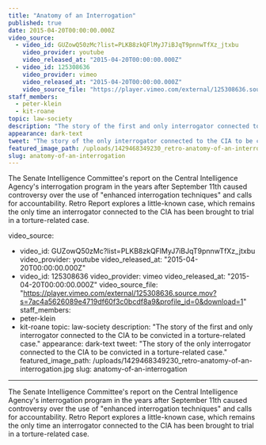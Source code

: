 ```yaml
---
title: "Anatomy of an Interrogation"
published: true
date: 2015-04-20T00:00:00.000Z
video_source:
  - video_id: GUZowQ50zMc?list=PLKB8zkQFlMyJ7iBJqT9pnnwTfXz_jtxbu
    video_provider: youtube
    video_released_at: "2015-04-20T00:00:00.000Z"
  - video_id: 125308636
    video_provider: vimeo
    video_released_at: "2015-04-20T00:00:00.000Z"
    video_source_file: "https://player.vimeo.com/external/125308636.source.mov?s=7ac4a5626089e4719df60f3c0bcdf8a9&profile_id=0&download=1"
staff_members:
  - peter-klein
  - kit-roane
topic: law-society
description: "The story of the first and only interrogator connected to the CIA to be convicted in a torture-related case."
appearance: dark-text
tweet: "The story of the only interrogator connected to the CIA to be convicted in a torture-related case."
featured_image_path: /uploads/1429468349230_retro-anatomy-of-an-interrogation.jpg
slug: anatomy-of-an-interrogation
---
```


The Senate Intelligence Committee's report on the Central Intelligence Agency's interrogation program in the years after September 11th caused controversy over the use of "enhanced interrogation techniques" and calls for accountability. Retro Report explores a little-known case, which remains the only time an interrogator connected to the CIA has been brought to trial in a torture-related case.

video_source:
  - video_id: GUZowQ50zMc?list=PLKB8zkQFlMyJ7iBJqT9pnnwTfXz_jtxbu
    video_provider: youtube
    video_released_at: "2015-04-20T00:00:00.000Z"
  - video_id: 125308636
    video_provider: vimeo
    video_released_at: "2015-04-20T00:00:00.000Z"
    video_source_file: "https://player.vimeo.com/external/125308636.source.mov?s=7ac4a5626089e4719df60f3c0bcdf8a9&profile_id=0&download=1"
staff_members:
  - peter-klein
  - kit-roane
topic: law-society
description: "The story of the first and only interrogator connected to the CIA to be convicted in a torture-related case."
appearance: dark-text
tweet: "The story of the only interrogator connected to the CIA to be convicted in a torture-related case."
featured_image_path: /uploads/1429468349230_retro-anatomy-of-an-interrogation.jpg
slug: anatomy-of-an-interrogation
---

The Senate Intelligence Committee's report on the Central Intelligence Agency's interrogation program in the years after September 11th caused controversy over the use of "enhanced interrogation techniques" and calls for accountability. Retro Report explores a little-known case, which remains the only time an interrogator connected to the CIA has been brought to trial in a torture-related case.

